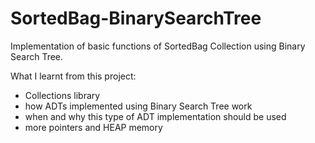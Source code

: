 # SortedBag-BinarySearchTree

Implementation of basic functions of SortedBag Collection using Binary Search Tree.

What I learnt from this project:
- Collections library
- how ADTs implemented using Binary Search Tree work
- when and why this type of ADT implementation should be used
- more pointers and HEAP memory
